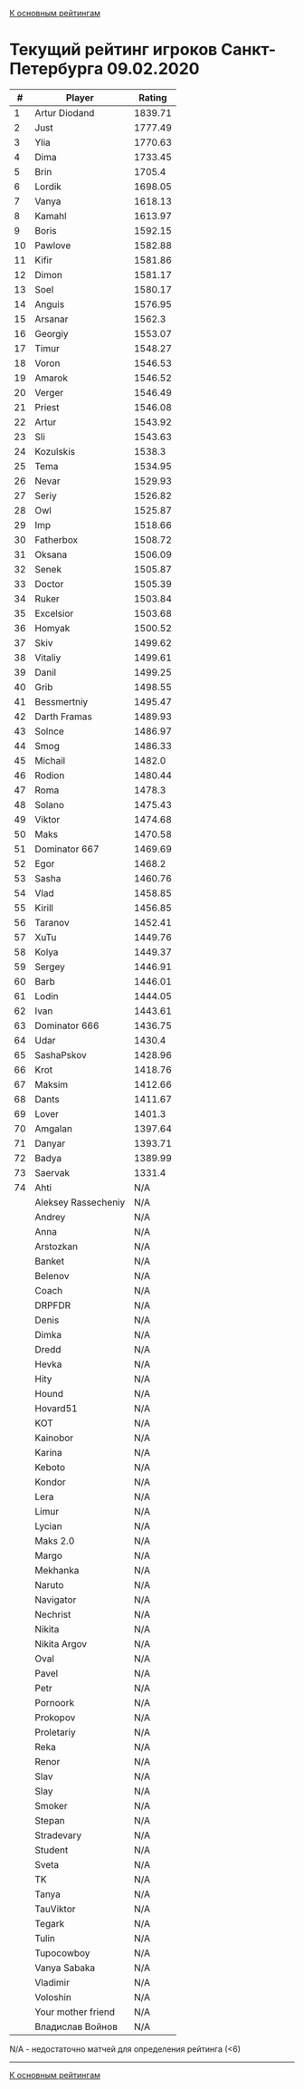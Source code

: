 [К основным рейтингам](https://pee-kay.github.io/russian-wu-rating)
# Текущий рейтинг игроков Санкт-Петербурга 09.02.2020 #

| # |Player                             |Rating  |
|---|-----------------------------------|--------|
|  1|Artur Diodand                      |1839.71 |
|  2|Just                               |1777.49 |
|  3|Ylia                               |1770.63 |
|  4|Dima                               |1733.45 |
|  5|Brin                               |1705.4  |
|  6|Lordik                             |1698.05 |
|  7|Vanya                              |1618.13 |
|  8|Kamahl                             |1613.97 |
|  9|Boris                              |1592.15 |
| 10|Pawlove                            |1582.88 |
| 11|Kifir                              |1581.86 |
| 12|Dimon                              |1581.17 |
| 13|Soel                               |1580.17 |
| 14|Anguis                             |1576.95 |
| 15|Arsanar                            |1562.3  |
| 16|Georgiy                            |1553.07 |
| 17|Timur                              |1548.27 |
| 18|Voron                              |1546.53 |
| 19|Amarok                             |1546.52 |
| 20|Verger                             |1546.49 |
| 21|Priest                             |1546.08 |
| 22|Artur                              |1543.92 |
| 23|Sli                                |1543.63 |
| 24|Kozulskis                          |1538.3  |
| 25|Tema                               |1534.95 |
| 26|Nevar                              |1529.93 |
| 27|Seriy                              |1526.82 |
| 28|Owl                                |1525.87 |
| 29|Imp                                |1518.66 |
| 30|Fatherbox                          |1508.72 |
| 31|Oksana                             |1506.09 |
| 32|Senek                              |1505.87 |
| 33|Doctor                             |1505.39 |
| 34|Ruker                              |1503.84 |
| 35|Excelsior                          |1503.68 |
| 36|Homyak                             |1500.52 |
| 37|Skiv                               |1499.62 |
| 38|Vitaliy                            |1499.61 |
| 39|Danil                              |1499.25 |
| 40|Grib                               |1498.55 |
| 41|Bessmertniy                        |1495.47 |
| 42|Darth Framas                       |1489.93 |
| 43|Solnce                             |1486.97 |
| 44|Smog                               |1486.33 |
| 45|Michail                            |1482.0  |
| 46|Rodion                             |1480.44 |
| 47|Roma                               |1478.3  |
| 48|Solano                             |1475.43 |
| 49|Viktor                             |1474.68 |
| 50|Maks                               |1470.58 |
| 51|Dominator 667                      |1469.69 |
| 52|Egor                               |1468.2  |
| 53|Sasha                              |1460.76 |
| 54|Vlad                               |1458.85 |
| 55|Kirill                             |1456.85 |
| 56|Taranov                            |1452.41 |
| 57|XuTu                               |1449.76 |
| 58|Kolya                              |1449.37 |
| 59|Sergey                             |1446.91 |
| 60|Barb                               |1446.01 |
| 61|Lodin                              |1444.05 |
| 62|Ivan                               |1443.61 |
| 63|Dominator 666                      |1436.75 |
| 64|Udar                               |1430.4  |
| 65|SashaPskov                         |1428.96 |
| 66|Krot                               |1418.76 |
| 67|Maksim                             |1412.66 |
| 68|Dants                              |1411.67 |
| 69|Lover                              |1401.3  |
| 70|Amgalan                            |1397.64 |
| 71|Danyar                             |1393.71 |
| 72|Badya                              |1389.99 |
| 73|Saervak                            |1331.4  |
| 74|Ahti                               |   N/A  |
|   |Aleksey Rassecheniy                |   N/A  |
|   |Andrey                             |   N/A  |
|   |Anna                               |   N/A  |
|   |Arstozkan                          |   N/A  |
|   |Banket                             |   N/A  |
|   |Belenov                            |   N/A  |
|   |Coach                              |   N/A  |
|   |DRPFDR                             |   N/A  |
|   |Denis                              |   N/A  |
|   |Dimka                              |   N/A  |
|   |Dredd                              |   N/A  |
|   |Hevka                              |   N/A  |
|   |Hity                               |   N/A  |
|   |Hound                              |   N/A  |
|   |Hovard51                           |   N/A  |
|   |KOT                                |   N/A  |
|   |Kainobor                           |   N/A  |
|   |Karina                             |   N/A  |
|   |Keboto                             |   N/A  |
|   |Kondor                             |   N/A  |
|   |Lera                               |   N/A  |
|   |Limur                              |   N/A  |
|   |Lycian                             |   N/A  |
|   |Maks 2.0                           |   N/A  |
|   |Margo                              |   N/A  |
|   |Mekhanka                           |   N/A  |
|   |Naruto                             |   N/A  |
|   |Navigator                          |   N/A  |
|   |Nechrist                           |   N/A  |
|   |Nikita                             |   N/A  |
|   |Nikita Argov                       |   N/A  |
|   |Oval                               |   N/A  |
|   |Pavel                              |   N/A  |
|   |Petr                               |   N/A  |
|   |Pornoork                           |   N/A  |
|   |Prokopov                           |   N/A  |
|   |Proletariy                         |   N/A  |
|   |Reka                               |   N/A  |
|   |Renor                              |   N/A  |
|   |Slav                               |   N/A  |
|   |Slay                               |   N/A  |
|   |Smoker                             |   N/A  |
|   |Stepan                             |   N/A  |
|   |Stradevary                         |   N/A  |
|   |Student                            |   N/A  |
|   |Sveta                              |   N/A  |
|   |TK                                 |   N/A  |
|   |Tanya                              |   N/A  |
|   |TauViktor                          |   N/A  |
|   |Tegark                             |   N/A  |
|   |Tulin                              |   N/A  |
|   |Tupocowboy                         |   N/A  |
|   |Vanya Sabaka                       |   N/A  |
|   |Vladimir                           |   N/A  |
|   |Voloshin                           |   N/A  |
|   |Your mother friend                 |   N/A  |
|   |Владислав Войнов                   |   N/A  |

N/A - недостаточно матчей для определения рейтинга (<6)

---

[К основным рейтингам](https://pee-kay.github.io/russian-wu-rating)
